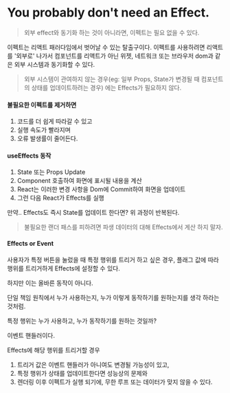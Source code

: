 # You probably don't need an Effect.

> 외부 effect와 동기화 하는 것이 아니라면, 이펙트는 필요 없을 수 있다.

이펙트는 리액트 패러다임에서 벗어날 수 있는 탈출구이다. 이펙트를 사용하려면 리액트를 '외부로' 나가서 컴포넌트를 리액트가 아닌 위젯, 네트워크 또는 브라우저 dom과 같은 외부 시스템과 동기화할 수 있다.

> 외부 시스템이 관여하지 않는 경우(eg: 일부 Props, State가 변경될 때 컴포넌트의 상태를 업데이트하려는 경우) 에는 Effects가 필요하지 않다.

#### 불필요한 이펙트를 제거하면&#x20;

1. 코드를 더 쉽게 따라갈 수 있고
2. 실행 속도가 빨라지며
3. 오류 발생률이 줄어든다.

#### useEffects 동작

1. State 또는 Props Update
2. Component 호출하여 화면에 표시될 내용을 계산
3. React는 이러한 변경 사항을 Dom에 Commit하여 화면을 업데이트
4. 그런 다음 React가 Effects를 실행

만약.. Effects도 즉시 State를 업데이트 한다면? 위 과정이 반복된다.

> 불필요한 랜더 패스를 피하려면 파생 데이터의 대해 Effects에서 게산 하지 말자.

#### Effects or Event

사용자가 특정 버튼을 눌렀을 때 특정 행위를 트리거 하고 싶은 경우, 플래그 값에 따라 행위를 트리거하게 Effects에 설정할 수 있다.

하지만 이는 올바른 동작이 아니다.&#x20;

단일 책임 원칙에서 누가 사용하는지, 누가 이렇게 동작하기를 원하는지를 생각 하라는것처럼.

특정 행위는 누가 사용하고, 누가 동작하기를 원하는 것일까?

이벤트 핸들러이다.



Effects에 해당 행위를 트리거할 경우&#x20;

1. 트리거 값은 이벤트 핸들러가 아니여도 변경될 가능성이 있고,
2. 특정 행위가 상태를 업데이트한다면 성능상의 문제와
3. 렌더링 이후 이펙트가 실행 되기에, 무한 루프 또는 데이터가 맞지 않을 수 있다.





















































